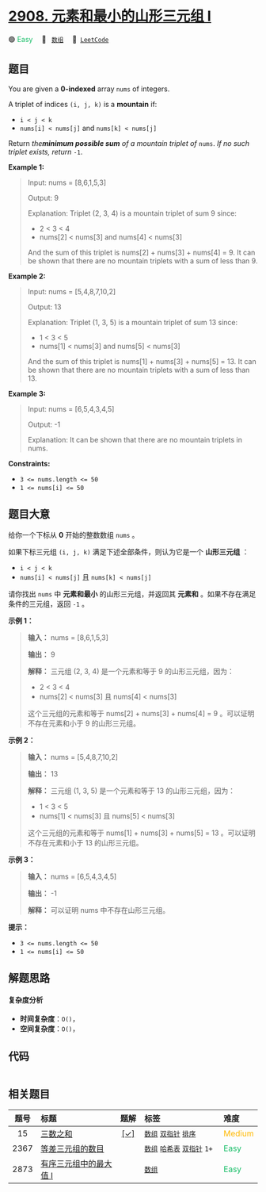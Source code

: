 # [2908. 元素和最小的山形三元组 I](https://leetcode.com/problems/minimum-sum-of-mountain-triplets-i)

🟢 <font color=#15bd66>Easy</font>&emsp; 🔖&ensp; [`数组`](/leetcode/outline/tag/array.md)&emsp; 🔗&ensp;[`LeetCode`](https://leetcode.com/problems/minimum-sum-of-mountain-triplets-i)


## 题目

You are given a **0-indexed** array `nums` of integers.

A triplet of indices `(i, j, k)` is a **mountain** if:

  * `i < j < k`
  * `nums[i] < nums[j]` and `nums[k] < nums[j]`

Return _the**minimum possible sum** of a mountain triplet of_ `nums`. _If no
such triplet exists, return_ `-1`.



**Example 1:**

> Input: nums = [8,6,1,5,3]
> 
> Output: 9
> 
> Explanation: Triplet (2, 3, 4) is a mountain triplet of sum 9 since: 
> - 2 < 3 < 4
> - nums[2] < nums[3] and nums[4] < nums[3]
> 
> And the sum of this triplet is nums[2] + nums[3] + nums[4] = 9. It can be shown that there are no mountain triplets with a sum of less than 9.

**Example 2:**

> Input: nums = [5,4,8,7,10,2]
> 
> Output: 13
> 
> Explanation: Triplet (1, 3, 5) is a mountain triplet of sum 13 since: 
> - 1 < 3 < 5
> - nums[1] < nums[3] and nums[5] < nums[3]
> 
> And the sum of this triplet is nums[1] + nums[3] + nums[5] = 13. It can be shown that there are no mountain triplets with a sum of less than 13.

**Example 3:**

> Input: nums = [6,5,4,3,4,5]
> 
> Output: -1
> 
> Explanation: It can be shown that there are no mountain triplets in nums.

**Constraints:**

  * `3 <= nums.length <= 50`
  * `1 <= nums[i] <= 50`


## 题目大意

给你一个下标从 **0** 开始的整数数组 `nums` 。

如果下标三元组 `(i, j, k)` 满足下述全部条件，则认为它是一个 **山形三元组** ：

  * `i < j < k`
  * `nums[i] < nums[j]` 且 `nums[k] < nums[j]`

请你找出 `nums` 中 **元素和最小** 的山形三元组，并返回其 **元素和** 。如果不存在满足条件的三元组，返回 `-1` 。



**示例 1：**

> 
> 
> 
> 
> 
> **输入：** nums = [8,6,1,5,3]
> 
> **输出：** 9
> 
> **解释：** 三元组 (2, 3, 4) 是一个元素和等于 9 的山形三元组，因为： 
> - 2 < 3 < 4
> - nums[2] < nums[3] 且 nums[4] < nums[3]
> 
> 这个三元组的元素和等于 nums[2] + nums[3] + nums[4] = 9 。可以证明不存在元素和小于 9 的山形三元组。
> 
> 

**示例 2：**

> 
> 
> 
> 
> 
> **输入：** nums = [5,4,8,7,10,2]
> 
> **输出：** 13
> 
> **解释：** 三元组 (1, 3, 5) 是一个元素和等于 13 的山形三元组，因为： 
> - 1 < 3 < 5 
> - nums[1] < nums[3] 且 nums[5] < nums[3]
> 
> 这个三元组的元素和等于 nums[1] + nums[3] + nums[5] = 13 。可以证明不存在元素和小于 13 的山形三元组。
> 
> 

**示例 3：**

> 
> 
> 
> 
> 
> **输入：** nums = [6,5,4,3,4,5]
> 
> **输出：** -1
> 
> **解释：** 可以证明 nums 中不存在山形三元组。
> 
> 



**提示：**

  * `3 <= nums.length <= 50`
  * `1 <= nums[i] <= 50`


## 解题思路

#### 复杂度分析

- **时间复杂度**：`O()`，
- **空间复杂度**：`O()`，

## 代码

```javascript

```

## 相关题目

| 题号 | 标题 | 题解 | 标签 | 难度 |
| :------: | :------ | :------: | :------ | :------ |
| 15 | [三数之和](https://leetcode.com/problems/3sum) | [[✓]](https://2xiao.github.io/leetcode-js/leetcode/problem/0015) |  [`数组`](/leetcode/outline/tag/array.md) [`双指针`](/leetcode/outline/tag/two-pointers.md) [`排序`](/leetcode/outline/tag/sorting.md) | <font color=#ffb800>Medium</font> |
| 2367 | [等差三元组的数目](https://leetcode.com/problems/number-of-arithmetic-triplets) |  |  [`数组`](/leetcode/outline/tag/array.md) [`哈希表`](/leetcode/outline/tag/hash-table.md) [`双指针`](/leetcode/outline/tag/two-pointers.md) `1+` | <font color=#15bd66>Easy</font> |
| 2873 | [有序三元组中的最大值 I](https://leetcode.com/problems/maximum-value-of-an-ordered-triplet-i) |  |  [`数组`](/leetcode/outline/tag/array.md) | <font color=#15bd66>Easy</font> |

<style>
.blue {
    background-color: #096dd9;
    padding: 0.25rem 0.5rem;
    margin: 0;
    font-size: 0.85em;
    border-radius: 3px;
    color: white;
    font-weight: 500;
}
table th:first-of-type { width: 10%; }
table th:nth-of-type(2) { width: 35%; }
table th:nth-of-type(3) { width: 10%; }
table th:nth-of-type(4) { width: 35%; }
table th:nth-of-type(5) { width: 10%; }
</style>
